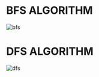 # BFS ALGORITHM
![bfs](https://github.com/user-attachments/assets/7a5c7bdf-f07c-425d-ba9e-d94f0941aadf)
# DFS ALGORITHM
![dfs](https://github.com/user-attachments/assets/782b17bf-eee9-4525-95fd-e27ef888678b)
